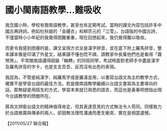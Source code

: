 # 國小閩南語教學…難吸收

我念國小時，學校有閩南語教學，甚至也有定期考試。當時的課文內容包括許多中國古典詩詞，例如杜秋娘的「金縷衣」和柳宗元的「江雪」，台語版的中國古詩，不僅當時小小年紀的我覺得困難重重，現在回想起來，我仍覺得難以吸收。
 
而更令我感到困擾的是，課文呈現方式全是漢字拼音，並在底下附上羅馬拼音，整本課本像是印滿了外星文，結果讀不懂也唸不順，請教家中長輩他們也是看得「霧煞煞」。平常閩南語講得超級「輪轉」的同班同學，考試時面對老師手中盡是漢字及羅馬拼音的字卡，也是支支吾吾，反而沒有出色的表現。
 
我認為，不管是純漢字、純羅馬字或是羅漢並用，以書寫台語文為主的教學方式，確實不是學習台語的最佳方法。若是閩南語教學繼續以台語文書寫為主要導向的話，那無疑是用陌生的方式，學習本來就已熟悉的語言，而這也是黃春明想指出現今台語教學的問題所在。
 
蔣為文捍衛台語文的精神值得肯定，但其表達意見的方式無法令人苟同。同樣致力於台語推廣與傳承的兩人，卻因無法理性溝通而產生衝突，實在是相當遺憾。
 
 
【2011/05/27 聯合報】
